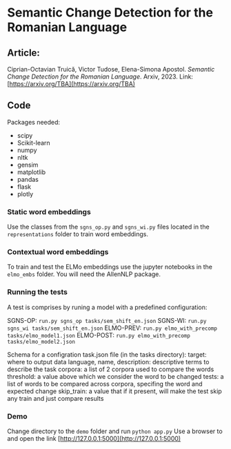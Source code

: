 # Semantic Change Detection for the Romanian Language

## Article:

Ciprian-Octavian Truică, Victor Tudose, Elena-Simona Apostol. *Semantic Change Detection for the Romanian Language*. Arxiv, 2023. Link: [https://arxiv.org/TBA](https://arxiv.org/TBA)

## Code 

Packages needed:
- scipy
- Scikit-learn
- numpy
- nltk
- gensim
- matplotlib
- pandas
- flask
- plotly


### Static word embeddings

Use the classes from the ``sgns_op.py`` and ``sgns_wi.py`` files located in the ``representations`` folder to train word embeddings.

### Contextual word embeddings

To train and test the ELMo embeddings use the jupyter notebooks in the ``elmo_embs`` folder.
You will need the AllenNLP package.

### Running the tests

A test is comprises by runing a model with a predefined configuration: 

SGNS-OP: ``run.py sgns_op tasks/sem_shift_en.json``
SGNS-WI: ``run.py sgns_wi tasks/sem_shift_en.json``
ELMO-PREV: ``run.py elmo_with_precomp tasks/elmo_model1.json``
ELMO-POST: ``run.py elmo_with_precomp tasks/elmo_model2.json``


Schema for a configration task.json file (in the tasks directory):
	target: where to output data
	language, name, description: descriptive terms to describe the task
	corpora: a list of 2 corpora used to compare the words
	threshold: a value above which we consider the word to be changed
	tests: a list of words to be compared across corpora, specifing the word and expected change
	skip_train: a value that if it present, will make the test skip any train and just compare results


### Demo

Change directory to the ``demo`` folder and run ``python app.py``
Use  a browser to and open the link [http://127.0.0.1:5000](http://127.0.0.1:5000)